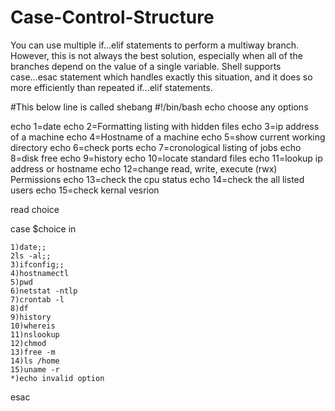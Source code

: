 # Case-Control-Structure
You can use multiple if...elif statements to perform a multiway branch. However, this is not always the best solution, especially when all of the branches depend on the value of a single variable.  Shell supports case...esac statement which handles exactly this situation, and it does so more efficiently than repeated if...elif statements.


#This below line is called shebang
#!/bin/bash 
echo choose any options

echo 1=date
echo 2=Formatting listing with hidden files
echo 3=ip address of a machine
echo 4=Hostname of a machine
echo 5=show current working directory
echo 6=check ports
echo 7=cronological listing of jobs
echo 8=disk free
echo 9=history
echo 10=locate standard files
echo 11=lookup ip address or hostname
echo 12=change read, write, execute (rwx) Permissions
echo 13=check the cpu status
echo 14=check the all listed users
echo 15=check kernal vesrion

read choice

case $choice in
	
	1)date;;
	2ls -al;;
	3)ifconfig;;
	4)hostnamectl
	5)pwd
	6)netstat -ntlp
	7)crontab -l
	8)df
	9)history
	10)whereis
	11)nslookup
	12)chmod
	13)free -m
	14)ls /home
	15)uname -r
	*)echo invalid option

esac
